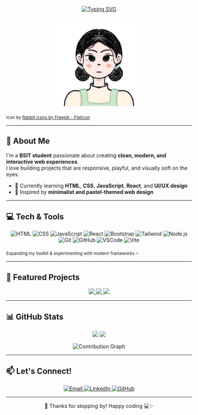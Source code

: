 <!-- ANIMATED HEADER -->
<p align="center">
  <a href="https://github.com/guraycha03">
    <img src="https://readme-typing-svg.herokuapp.com?font=Quicksand&weight=600&size=22&pause=1000&color=86B6F6&center=true&vCenter=true&width=600&lines=🍡+Hi%2C+I'm+Cha!+🍵;BSIT+Student%2C+Aspiring+Web+Developer;Clean%2C+Minimal%2C+Modern+Design+Lover" alt="Typing SVG" />
  </a>
</p>

<!-- MAIN GIF -->
<p align="center">
  <img src="guray_cha.gif" width="240" alt="Cute GIF" />
</p>

<sub>Icon by <a href="https://www.flaticon.com/free-icons/rabbit" title="rabbit icons">Rabbit icons by Freepik - Flaticon</a></sub>

---

## 🌱 About Me
I'm a **BSIT student** passionate about creating **clean, modern, and interactive web experiences**.  
I love building projects that are responsive, playful, and visually soft on the eyes.

- 🌱 Currently learning **HTML**, **CSS**, **JavaScript**, **React**, and **UI/UX design**  
- 🌿 Inspired by **minimalist and pastel-themed web design**  

---

## 💻 Tech & Tools

<p align="center">
  <img src="https://img.shields.io/badge/HTML-FFD1DC?style=for-the-badge&logo=html5&logoColor=E34F26" alt="HTML" />
  <img src="https://img.shields.io/badge/CSS-C1E1FF?style=for-the-badge&logo=css3&logoColor=1572B6" alt="CSS" />
  <img src="https://img.shields.io/badge/JavaScript-FFF7C0?style=for-the-badge&logo=javascript&logoColor=F7DF1E" alt="JavaScript" />
  <img src="https://img.shields.io/badge/React-D6F5FF?style=for-the-badge&logo=react&logoColor=61DAFB" alt="React" />
  <img src="https://img.shields.io/badge/Bootstrap-E0E0FF?style=for-the-badge&logo=bootstrap&logoColor=7952B3" alt="Bootstrap" />
  <img src="https://img.shields.io/badge/Tailwind-D1F7E0?style=for-the-badge&logo=tailwindcss&logoColor=38B2AC" alt="Tailwind" />
  <img src="https://img.shields.io/badge/Node.js-DFF0D8?style=for-the-badge&logo=node.js&logoColor=339933" alt="Node.js" />
  <img src="https://img.shields.io/badge/Git-FFE4E1?style=for-the-badge&logo=git&logoColor=F05032" alt="Git" />
  <img src="https://img.shields.io/badge/GitHub-E6E6FA?style=for-the-badge&logo=github&logoColor=181717" alt="GitHub" />
  <img src="https://img.shields.io/badge/VSCode-E0F7FA?style=for-the-badge&logo=visual-studio-code&logoColor=007ACC" alt="VSCode" />
  <img src="https://img.shields.io/badge/Vite-FFF4E1?style=for-the-badge&logo=vite&logoColor=646CFF" alt="Vite" />
</p>

<sub>Expanding my toolkit & experimenting with modern frameworks ✨</sub>

---

## 📂 Featured Projects

<p align="center">
  <a href="https://github.com/guraycha03/smashpoint">
    <img src="https://github-readme-stats.vercel.app/api/pin/?username=guraycha03&repo=smashpoint&theme=calm&hide_border=true&bg_color=F9FAFB&title_color=86B6F6" />
  </a>
  <a href="https://github.com/guraycha03/portfolio">
    <img src="https://github-readme-stats.vercel.app/api/pin/?username=guraycha03&repo=portfolio&theme=calm&hide_border=true&bg_color=F9FAFB&title_color=86B6F6" />
  </a>
  <a href="https://github.com/guraycha03/chascent-studio">
    <img src="https://github-readme-stats.vercel.app/api/pin/?username=guraycha03&repo=chascent-studio&theme=calm&hide_border=true&bg_color=F9FAFB&title_color=86B6F6" />
  </a>
</p>

---

## 📊 GitHub Stats

<p align="center">
  <img src="https://github-readme-stats.vercel.app/api?username=guraycha03&show_icons=true&theme=calm&hide_border=true&bg_color=F9FAFB&title_color=86B6F6&icon_color=86B6F6" height="160" />
  <img src="https://streak-stats.demolab.com?user=guraycha03&theme=calm&hide_border=true&background=F9FAFB&ring=86B6F6&fire=86B6F6&currStreakLabel=86B6F6" height="160" />
</p>

<p align="center">
  <img src="https://github-readme-activity-graph.vercel.app/graph?username=guraycha03&bg_color=F9FAFB&color=86B6F6&line=86B6F6&point=4E89AE&hide_border=true" alt="Contribution Graph" />
</p>

---

## 📫 Let's Connect!

<p align="center">
  <a href="mailto:guraycha@gmail.com">
    <img src="https://img.shields.io/badge/Gmail-FFDDE2?style=for-the-badge&logo=gmail&logoColor=EA4335" alt="Email" />
  </a>
  <a href="https://www.linkedin.com/in/charisse-guray-786a92311/" target="_blank">
    <img src="https://img.shields.io/badge/LinkedIn-DDEBFF?style=for-the-badge&logo=linkedin&logoColor=0A66C2" alt="LinkedIn" />
  </a>
  <a href="https://github.com/guraycha03">
    <img src="https://img.shields.io/badge/GitHub-DDEBFF?style=for-the-badge&logo=github&logoColor=000000" alt="GitHub" />
  </a>
</p>

---

<p align="center">🌸 Thanks for stopping by! Happy coding 💻✨</p>
